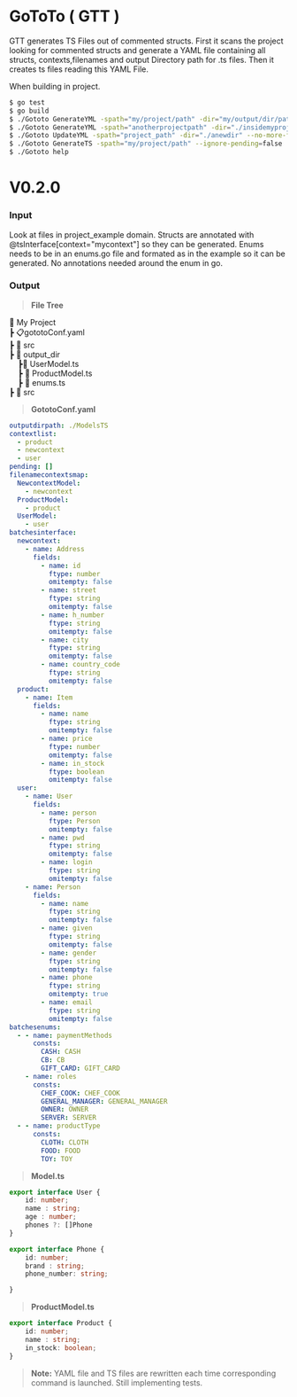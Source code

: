 # GoToTo ( GTT )

GTT generates TS Files out of commented structs.
First it scans the project looking for commented structs and generate a YAML file containing all structs, contexts,filenames and output Directory path for .ts files.
Then it creates ts files reading this YAML File.

When building in project.

```bash
$ go test
$ go build
$ ./Gototo GenerateYML -spath="my/project/path" -dir="my/output/dir/path"
$ ./Gototo GenerateYML -spath="anotherprojectpath" -dir="./insidemyprojectpath"
$ ./Gototo UpdateYML -spath="project_path" -dir="./anewdir" --no-more-files=true
$ ./Gototo GenerateTS -spath="my/project/path" --ignore-pending=false
$ ./Gototo help
```


# V0.2.0

### Input 
Look at files in project_example domain. 
Structs are annotated with @tsInterface[context="mycontext"] so they can be generated.
Enums needs to be in an enums.go file and formated as in the example so it can be generated. 
No annotations needed around the enum in go.

### Output

> **File Tree**

:file_folder: My Project <br/>
┣ :clipboard:gototoConf.yaml <br/>
┣ :file_folder: src <br/>
┣ :file_folder: output_dir <br/>
&nbsp;&nbsp;&nbsp;&nbsp;┣:page_facing_up: UserModel.ts <br/>
&nbsp;&nbsp;&nbsp;&nbsp;┣ :page_facing_up: ProductModel.ts <br/>
&nbsp;&nbsp;&nbsp;&nbsp;┣ :page_facing_up: enums.ts <br/>
┣ :file_folder: src <br/>

> **GototoConf.yaml**
```yaml
outputdirpath: ./ModelsTS
contextlist:
  - product
  - newcontext
  - user
pending: []
filenamecontextsmap:
  NewcontextModel:
    - newcontext
  ProductModel:
    - product
  UserModel:
    - user
batchesinterface:
  newcontext:
    - name: Address
      fields:
        - name: id
          ftype: number
          omitempty: false
        - name: street
          ftype: string
          omitempty: false
        - name: h_number
          ftype: string
          omitempty: false
        - name: city
          ftype: string
          omitempty: false
        - name: country_code
          ftype: string
          omitempty: false
  product:
    - name: Item
      fields:
        - name: name
          ftype: string
          omitempty: false
        - name: price
          ftype: number
          omitempty: false
        - name: in_stock
          ftype: boolean
          omitempty: false
  user:
    - name: User
      fields:
        - name: person
          ftype: Person
          omitempty: false
        - name: pwd
          ftype: string
          omitempty: false
        - name: login
          ftype: string
          omitempty: false
    - name: Person
      fields:
        - name: name
          ftype: string
          omitempty: false
        - name: given
          ftype: string
          omitempty: false
        - name: gender
          ftype: string
          omitempty: false
        - name: phone
          ftype: string
          omitempty: true
        - name: email
          ftype: string
          omitempty: false
batchesenums:
  - - name: paymentMethods
      consts:
        CASH: CASH
        CB: CB
        GIFT_CARD: GIFT_CARD
    - name: roles
      consts:
        CHEF_COOK: CHEF_COOK
        GENERAL_MANAGER: GENERAL_MANAGER
        OWNER: OWNER
        SERVER: SERVER
  - - name: productType
      consts:
        CLOTH: CLOTH
        FOOD: FOOD
        TOY: TOY

```


> **Model.ts**

```ts
export interface User {
	id: number;
	name : string;
	age : number;
	phones ?: []Phone
}

export interface Phone {
	id: number;
	brand : string;
	phone_number: string;

}
```

> **ProductModel.ts**

```ts
export interface Product {
	id: number;
	name : string;
	in_stock: boolean;
}
```
> **Note:** YAML file and TS files are rewritten each time corresponding command is launched.
Still implementing tests.

